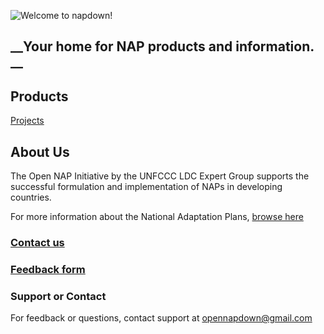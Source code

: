 
![Welcome to napdown!](https://www.eci.ox.ac.uk/research/climate/img/unfccc.png)


##  __Your home for NAP products and information. __

## Products
[Projects](https://napdown.github.io/)

## About Us
The Open NAP Initiative by the UNFCCC LDC Expert Group supports the successful formulation and implementation of NAPs in developing countries.

For more information about the National Adaptation Plans, [browse here](https://napcentral.netlify.app/naps/)

### [Contact us](https://github.com/napdown/napdown.github.io/blob/main/about/contact-us.md) 
### [Feedback form](https://napdown.github.io/)
### Support or Contact
For feedback or questions, contact support at opennapdown@gmail.com

